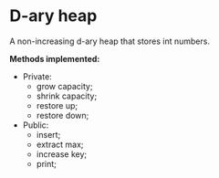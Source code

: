 # D-ary heap
A non-increasing d-ary heap that stores int numbers.<br>

**Methods implemented:**
- Private:
    - grow capacity;
    - shrink capacity;
    - restore up;
    - restore down;
- Public:
    - insert;
    - extract max;
    - increase key;
    - print;